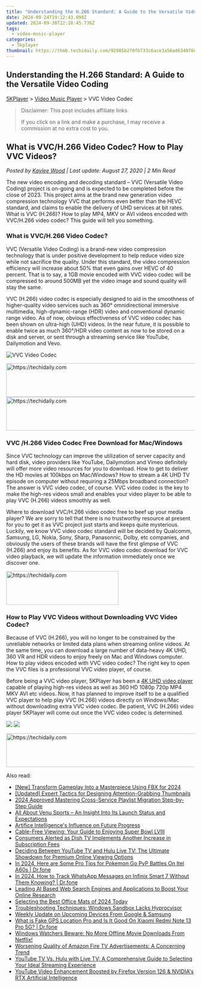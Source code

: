 ```yaml
---
title: "Understanding the H.266 Standard: A Guide to the Versatile Video Coding"
date: 2024-09-24T19:12:43.098Z
updated: 2024-09-30T22:28:45.736Z
tags:
  - video-music-player
categories:
  - 5kplayer
thumbnail: https://thmb.techidaily.com/92985b2f8fb733c6ace3a56ad63487609f03bf1d506d4321f2d46018abdebb6d.png
---
```


## Understanding the H.266 Standard: A Guide to the Versatile Video Coding

[5KPlayer](https://tools.techidaily.com/5kplayer/products/) \> [Video Music Player](https://tools.techidaily.com/5kplayer/video-music-player/) \> VVC Video Codec 

>  Disclaimer: This post includes affiliate links
>
>  If you click on a link and make a purchase, I may receive a commission at no extra cost to you.
>

## What is VVC/H.266 Video Codec? How to Play VVC Videos?

 _Posted by [Kaylee Wood](https://www.quora.com/profile/Amanda-Hu-21) | Last update: August 27, 2020 | 2 Min Read_

The new video encoding and decoding standard – VVC (Versatile Video Coding) project is on-going and is expected to be completed before the close of 2023\. This project aims at the brand new generation video compression technology VVC that performs even better than the HEVC standard, and claims to enable the delivery of UHD services at bit rates. What is VVC (H.266)? How to play MP4, MKV or AVI videos encoded with VVC/H.266 video codec? This guide will tell you something.

### What is VVC/H.266 Video Codec?

VVC (Versatile Video Coding) is a brand-new video compression technology that is under positive development to help reduce video size while not sacrifice the quality. Under this standard, the video compression efficiency will increase about 50% that even gains over HEVC of 40 percent. That is to say, a 1GB movie encoded with VVC video codec will be compressed to around 500MB yet the video image and sound quality will stay the same. 

VVC (H.266) video codec is especially designed to aid in the smoothness of higher-quality video services such as 360° omnidirectional immersive multimedia, high-dynamic-range (HDR) video and conventional dynamic range video. As of now, obvious effectiveness of VVC video codec has been shown on ultra-high (UHD) videos. In the near future, it is possible to enable twice as much 360°/HDR video content as now to be stored on a disk and server, or sent through a streaming service like YouTube, Dailymotion and Vevo.

![VVC Video Codec](https://www.5kplayer.com/video-music-player/img/vvc-video-codec.jpg) 

<!-- affiliate ads begin -->
<a href="https://appsumo.8odi.net/c/5597632/2100526/7443" target="_top" id="2100526">
  <img src="//a.impactradius-go.com/display-ad/7443-2100526" border="0" alt="https://techidaily.com" width="728" height="90"/>
</a>
<img height="0" width="0" src="https://appsumo.8odi.net/i/5597632/2100526/7443" style="position:absolute;visibility:hidden;" border="0" />
<!-- affiliate ads end -->

<!-- affiliate ads begin -->
<a href="https://appsumo.8odi.net/c/5597632/2094422/7443" target="_top" id="2094422">
  <img src="//a.impactradius-go.com/display-ad/7443-2094422" border="0" alt="https://techidaily.com" width="728" height="90"/>
</a>
<img height="0" width="0" src="https://appsumo.8odi.net/i/5597632/2094422/7443" style="position:absolute;visibility:hidden;" border="0" />
<!-- affiliate ads end -->

### VVC /H.266 Video Codec Free Download for Mac/Windows

Since VVC technology can improve the utilization of server capacity and hard disk, video providers like YouTube, Dailymotion and Vimeo definitely will offer more video resources for you to download. How to get to deliver the HD movies at 100kbps on Mac/Windows? How to stream a 4K UHD TV episode on computer without requiring a 25Mbps broadband connection? The answer is VVC video codec, of course. VVC video codec is the key to make the high-res videos small and enables your video player to be able to play VVC (H.266) videos smoothly as well.

Where to download VVC/H.266 video codec free to beef up your media player? We are sorry to tell that there is no trustworthy resource at present for you to get it as VVC project just starts and keeps quite mysterious. Luckily, we know VVC video codec standard will be decided by Qualcomm, Samsung, LG, Nokia, Sony, Sharp, Panasonnic, Dolby, etc companies, and obviously the users of these brands will have the first glimpse of VVC (H.266) and enjoy its benefits. As for VVC video codec download for VVC video playback, we will update the information immediately once we discover one.

<!-- affiliate ads begin -->
<a href="https://aligracehair.sjv.io/c/5597632/2135413/19272" target="_top" id="2135413">
  <img src="//a.impactradius-go.com/display-ad/19272-2135413" border="0" alt="https://techidaily.com" width="300" height="90"/>
</a>
<img height="0" width="0" src="https://aligracehair.sjv.io/i/5597632/2135413/19272" style="position:absolute;visibility:hidden;" border="0" />
<!-- affiliate ads end -->

### How to Play VVC Videos without Downloading VVC Video Codec?

Because of VVC (H.266), you will no longer to be constrained by the unreliable networks or limited data plans when streaming online videos. At the same time, you can download a large number of data-heavy 4K UHD, 360 VR and HDR videos to enjoy freely on Mac and Windows computer. How to play videos encoded with VVC video codec? The right key to open the VVC files is a professional VVC video player, of course.

Before being a VVC video player, 5KPlayer has been a [4K UHD video player](https://tools.techidaily.com/5kplayer/video-music-player/) capable of playing high-res videos as well as 360 HD 1080p 720p MP4 MKV AVI etc videos. Now, it has planned to improve itself to be a qualified VVC player to help play VVC (H.266) videos directly on Windows/Mac without downloading extra VVC video codec. Be patient, VVC (H.266) video player 5KPlayer will come out once the VVC video codec is determined.

[![](https://www.5kplayer.com/video-music-player/../button/freedownwhitewin.png)](https://tools.techidaily.com/5kplayer/products/) [![](https://www.5kplayer.com/video-music-player/../button/freedownbackmac.png)](https://tools.techidaily.com/5kplayer/products/)

<!-- affiliate ads begin -->
<a href="https://aligracehair.sjv.io/c/5597632/1925473/19272" target="_top" id="1925473">
  <img src="//a.impactradius-go.com/display-ad/19272-1925473" border="0" alt="https://techidaily.com" width="728" height="90"/>
</a>
<img height="0" width="0" src="https://aligracehair.sjv.io/i/5597632/1925473/19272" style="position:absolute;visibility:hidden;" border="0" />
<!-- affiliate ads end -->

<ins class="adsbygoogle"
     style="display:block"
     data-ad-format="autorelaxed"
     data-ad-client="ca-pub-7571918770474297"
     data-ad-slot="1223367746"></ins>

<ins class="adsbygoogle"
     style="display:block"
     data-ad-client="ca-pub-7571918770474297"
     data-ad-slot="8358498916"
     data-ad-format="auto"
     data-full-width-responsive="true"></ins>

<span class="atpl-alsoreadstyle">Also read:</span>
<div><ul>
<li><a href="https://screen-video-capture.techidaily.com/new-transform-gameplay-into-a-masterpiece-using-fbx-for-2024/"><u>[New] Transform Gameplay Into a Masterpiece Using FBX for 2024</u></a></li>
<li><a href="https://facebook-video-footage.techidaily.com/updated-expert-tactics-for-designing-attention-grabbing-thumbnails/"><u>[Updated] Expert Tactics for Designing Attention-Grabbing Thumbnails</u></a></li>
<li><a href="https://article-files.techidaily.com/2024-approved-mastering-cross-service-playlist-migration-step-by-step-guide/"><u>2024 Approved Mastering Cross-Service Playlist Migration Step-by-Step Guide</u></a></li>
<li><a href="https://media-tips.techidaily.com/all-about-venu-sports-an-insight-into-its-launch-status-and-expectations/"><u>All About Venu Sports – An Insight Into Its Launch Status and Expectations</u></a></li>
<li><a href="https://technical-tips.techidaily.com/artifice-intelligences-influence-on-future-progress/"><u>Artifice Intelligence's Influence on Future Progress</u></a></li>
<li><a href="https://media-tips.techidaily.com/cable-free-viewing-your-guide-to-enjoying-super-bowl-lviii/"><u>Cable-Free Viewing: Your Guide to Enjoying Super Bowl LVIII</u></a></li>
<li><a href="https://media-tips.techidaily.com/consumers-alerted-as-dish-tv-implements-another-increase-in-subscription-fees/"><u>Consumers Alerted as Dish TV Implements Another Increase in Subscription Fees</u></a></li>
<li><a href="https://media-tips.techidaily.com/deciding-between-youtube-tv-and-hulu-live-tv-the-ultimate-showdown-for-premium-online-viewing-options/"><u>Deciding Between YouTube TV and Hulu Live TV: The Ultimate Showdown for Premium Online Viewing Options</u></a></li>
<li><a href="https://android-pokemon-go.techidaily.com/in-2024-here-are-some-pro-tips-for-pokemon-go-pvp-battles-on-itel-a60s-drfone-by-drfone-virtual-android/"><u>In 2024, Here are Some Pro Tips for Pokemon Go PvP Battles On Itel A60s | Dr.fone</u></a></li>
<li><a href="https://android-location-track.techidaily.com/in-2024-how-to-track-whatsapp-messages-on-infinix-smart-7-without-them-knowing-drfone-by-drfone-virtual-android/"><u>In 2024, How to Track WhatsApp Messages on Infinix Smart 7 Without Them Knowing? | Dr.fone</u></a></li>
<li><a href="https://tech-hub.techidaily.com/leading-ai-based-web-search-engines-and-applications-to-boost-your-online-research/"><u>Leading AI Based Web Search Engines and Applications to Boost Your Online Research</u></a></li>
<li><a href="https://games-able.techidaily.com/selecting-the-best-office-mats-of-2024-today/"><u>Selecting the Best Office Mats of 2024 Today</u></a></li>
<li><a href="https://win11.techidaily.com/troubleshooting-techniques-windows-sandbox-lacks-hyprocvisor/"><u>Troubleshooting Techniques: Windows Sandbox Lacks Hyprocvisor</u></a></li>
<li><a href="https://media-tips.techidaily.com/weekly-update-on-upcoming-devices-from-google-and-samsung/"><u>Weekly Update on Upcoming Devices From Google & Samsung</u></a></li>
<li><a href="https://fake-location.techidaily.com/what-is-fake-gps-location-pro-and-is-it-good-on-xiaomi-redmi-note-13-pro-5g-drfone-by-drfone-virtual-android/"><u>What is Fake GPS Location Pro and Is It Good On Xiaomi Redmi Note 13 Pro 5G? | Dr.fone</u></a></li>
<li><a href="https://media-tips.techidaily.com/windows-watchers-beware-no-more-offline-movie-downloads-from-netflix/"><u>Windows Watchers Beware: No More Offline Movie Downloads From Netflix!</u></a></li>
<li><a href="https://media-tips.techidaily.com/worsening-quality-of-amazon-fire-tv-advertisements-a-concerning-trend/"><u>Worsening Quality of Amazon Fire TV Advertisements: A Concerning Trend</u></a></li>
<li><a href="https://media-tips.techidaily.com/youtube-tv-vs-hulu-with-live-tv-a-comprehensive-guide-to-selecting-your-ideal-streaming-experience/"><u>YouTube TV Vs. Hulu with Live TV: A Comprehensive Guide to Selecting Your Ideal Streaming Experience</u></a></li>
<li><a href="https://media-tips.techidaily.com/youtube-video-enhancement-boosted-by-firefox-version-126-and-nvidias-rtx-artificial-intelligence/"><u>YouTube Video Enhancement Boosted by Firefox Version 126 & NVIDIA's RTX Artificial Intelligence</u></a></li>
</ul></div>

